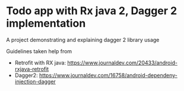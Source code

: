 # Todo app with Rx java 2, Dagger 2 implementation
A project demonstrating and explaining dagger 2 library usage

Guidelines taken help from
- Retrofit with RX java: https://www.journaldev.com/20433/android-rxjava-retrofit
- Dagger2: https://www.journaldev.com/16758/android-dependeny-injection-dagger

